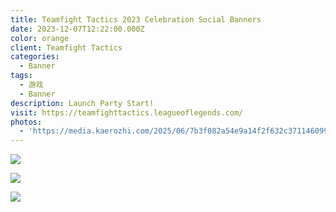 ```yaml
---
title: Teamfight Tactics 2023 Celebration Social Banners
date: 2023-12-07T12:22:00.000Z
color: orange
client: Teamfight Tactics
categories:
  - Banner
tags:
  - 游戏
  - Banner
description: Launch Party Start!
visit: https://teamfighttactics.leagueoflegends.com/
photos:
  - 'https://media.kaerozhi.com/2025/06/7b3f082a54e9a14f2f632c3711460992.webp'
---
```

![](https://media.kaerozhi.com/2025/06/2d2986f046db4241f247a96369a4f895.webp)

![](https://media.kaerozhi.com/2025/06/0114e236fd812c593fd99565b5ada6df.webp)

![](https://media.kaerozhi.com/2025/06/9677cc5a9b883112cc251839330cbb1c.webp)

